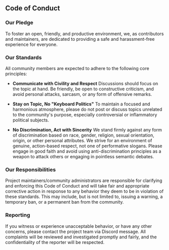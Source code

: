 ## **Code of Conduct**

### **Our Pledge**

To foster an open, friendly, and productive environment, we, as contributors and maintainers, are dedicated to providing a safe and harassment-free experience for everyone.

### **Our Standards**

All community members are expected to adhere to the following core principles:

* **Communicate with Civility and Respect**
    Discussions should focus on the topic at hand. Be friendly, be open to constructive criticism, and avoid personal attacks, sarcasm, or any form of offensive remarks.

* **Stay on Topic, No "Keyboard Politics"**
    To maintain a focused and harmonious atmosphere, please do not post or discuss topics unrelated to the community's purpose, especially controversial or inflammatory political subjects.

* **No Discrimination, Act with Sincerity**
    We stand firmly against any form of discrimination based on race, gender, religion, sexual orientation, origin, or other personal attributes. We strive for an environment of genuine, action-based respect, not one of performative slogans. Please engage in good faith and avoid using anti-discrimination principles as a weapon to attack others or engaging in pointless semantic debates.

### **Our Responsibilities**

Project maintainers/community administrators are responsible for clarifying and enforcing this Code of Conduct and will take fair and appropriate corrective action in response to any behavior they deem to be in violation of these standards. This may include, but is not limited to, issuing a warning, a temporary ban, or a permanent ban from the community.

### **Reporting**

If you witness or experience unacceptable behavior, or have any other concerns, please contact the project team via Discord message. All complaints will be reviewed and investigated promptly and fairly, and the confidentiality of the reporter will be respected.
